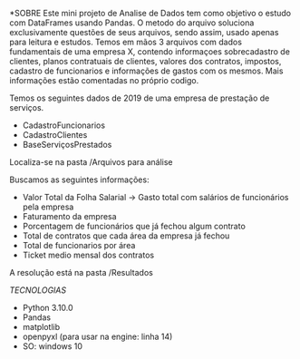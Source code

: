 *SOBRE
Este mini projeto de Analise de Dados tem como objetivo o estudo com DataFrames usando Pandas.
O metodo do arquivo soluciona exclusivamente questões de seus arquivos, sendo assim, usado apenas para leitura e estudos.
Temos em mãos 3 arquivos com dados fundamentais de uma empresa X, contendo informaçoes sobrecadastro de clientes, planos
contratuais de clientes, valores dos contratos, impostos, cadastro de funcionarios e informações de gastos com os mesmos.
Mais informações estão comentadas no próprio codigo.

Temos os seguintes dados de 2019 de uma empresa de prestação de serviços. 

- CadastroFuncionarios
- CadastroClientes
- BaseServiçosPrestados

Localiza-se na pasta /Arquivos para análise


Buscamos as seguintes informações:
- Valor Total da Folha Salarial -> Gasto total com salários de funcionários pela empresa
- Faturamento da empresa
- Porcentagem de funcionários que já fechou algum contrato
- Total de contratos que cada área da empresa já fechou
- Total de funcionarios por área
- Ticket medio mensal dos contratos

A resolução está na pasta /Resultados



*TECNOLOGIAS*
- Python 3.10.0
- Pandas
- matplotlib
- openpyxl (para usar na engine: linha 14)
- SO: windows 10

